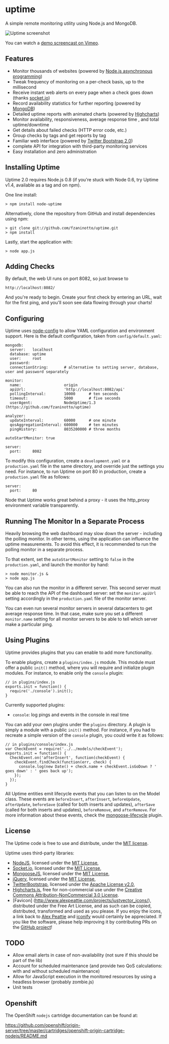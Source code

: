 uptime
======

A simple remote monitoring utility using Node.js and MongoDB.

<img src="https://github.com/downloads/fzaninotto/uptime/uptime.png" title="Uptime screenshot" />

You can watch a [demo screencast on Vimeo](https://vimeo.com/39302164).

Features
--------

* Monitor thousands of websites (powered by [Node.js asynchronous programming](http://dotheweb.posterous.com/nodejs-for-php-programmers-1-event-driven-pro))
* Tweak frequency of monitoring on a per-check basis, up to the millisecond
* Receive instant web alerts on every page when a check goes down (thanks [socket.io](http://socket.io/))
* Record availability statistics for further reporting (powered by [MongoDB](http://www.mongodb.org/))
* Detailed uptime reports with animated charts (powered by [Highcharts](http://www.highcharts.com/))
* Monitor availability, responsiveness, average response time , and total uptime/downtime
* Get details about failed checks (HTTP error code, etc.)
* Group checks by tags and get reports by tag
* Familiar web interface (powered by [Twitter Bootstrap 2.0](http://twitter.github.com/bootstrap/index.html))
* complete API for integration with third-party monitoring services
* Easy installation and zero administration

Installing Uptime
-----------------

Uptime 2.0 requires Node.js 0.8 (if you're stuck with Node 0.6, try Uptime v1.4, available as a tag and on npm).

One line install:

    > npm install node-uptime

Alternatively, clone the repository from GitHub and install dependencies using npm:

    > git clone git://github.com/fzaninotto/uptime.git
    > npm install

Lastly, start the application with:

    > node app.js

Adding Checks
-------------

By default, the web UI runs on port 8082, so just browse to 

    http://localhost:8082/

And you're ready to begin. Create your first check by entering an URL, wait for the first ping, and you'll soon see data flowing through your charts!

Configuring
-----------

Uptime uses [node-config](https://github.com/lorenwest/node-config) to allow YAML configuration and environment support. Here is the default configuration, taken from `config/default.yaml`:

    mongodb:
      server:   localhost
      database: uptime
      user:     root 
      password:
      connectionString:       # alternative to setting server, database, user and password separately
    
    monitor:
      name:                   origin
      apiUrl:                 'http://localhost:8082/api'
      pollingInterval:        10000      # ten seconds
      timeout:                5000       # five seconds
      userAgent:              NodeUptime/1.3 (https://github.com/fzaninotto/uptime)
    
    analyzer:
      updateInterval:         60000      # one minute
      qosAggregationInterval: 600000     # ten minutes
      pingHistory:            8035200000 # three months
    
    autoStartMonitor: true
    
    server:
      port:     8082

To modify this configuration, create a `development.yaml` or a `production.yaml` file in the same directory, and override just the settings you need. For instance, to run Uptime on port 80 in production, create a `production.yaml` file as follows:

    server:
      port:     80

Node that Uptime works great behind a proxy - it uses the http_proxy environment variable transparently.

Running The Monitor In a Separate Process
-----------------------------------------

Heavily browsing the web dashboard may slow down the server - including the polling monitor. In other terms, using the application can influence the uptime measurements. To avoid this effect, it is recommended to run the polling monitor in a separate process.

To that extent, set the `autoStartMonitor` setting to `false` in the `production.yaml`, and launch the monitor by hand:

    > node monitor.js &
    > node app.js

You can also run the monitor in a different server. This second server must be able to reach the API of the dashboard server: set the `monitor.apiUrl` setting accordingly in the `production.yaml` file of the monitor server.

You can even run several monitor servers in several datacenters to get average response time. In that case, make sure you set a different `monitor.name` setting for all monitor servers to be able to tell which server make a particular ping.

Using Plugins
-------------

Uptime provides plugins that you can enable to add more functionality.

To enable plugins, create a `plugins/index.js` module. This module must offer a public `init()` method, where you will require and initialize plugin modules. For instance, to enable only the `console` plugin:

    // in plugins/index.js
    exports.init = function() {
      require('./console').init();
    }

Currently supported plugins:

 * `console`: log pings and events in the console in real time

You can add your own plugins under the `plugins` directory. A plugin is simply a module with a public `init()` method. For instance, if you had to recreate a simple version of the `console` plugin, you could write it as follows:

    // in plugins/console/index.js
    var CheckEvent = require('../../models/checkEvent');
    exports.init = function() {
      CheckEvent.on('afterInsert', function(checkEvent) {
        checkEvent.findCheck(function(err, check) {
          console.log(new Date() + check.name + checkEvent.isGoDown ? ' goes down' : ' goes back up');
        });
      });
    }

All Uptime entities emit lifecycle events that you can listen to on the Model class. These events are `beforeInsert`, `afterInsert`, `beforeUpdate`, `afterUpdate`, `beforeSave` (called for both inserts and updates), `afterSave` (called for both inserts and updates), `beforeRemove`, and `afterRemove`. For more information about these events, check the [mongoose-lifecycle](https://github.com/fzaninotto/mongoose-lifecycle) plugin.

License
-------

The Uptime code is free to use and distribute, under the [MIT license](https://raw.github.com/fzaninotto/uptime/master/LICENSE).

Uptime uses third-party libraries:

* [NodeJS](http://nodejs.org/), licensed under the [MIT License](https://github.com/joyent/node/blob/master/LICENSE#L5-22),
* [Socket.io](http://socket.io/), licensed under the [MIT License](https://github.com/LearnBoost/socket.io/blob/master/Readme.md),
* [MongooseJS](http://mongoosejs.com/), licensed under the [MIT License](https://github.com/LearnBoost/mongoose/blob/master/README.md),
* [jQuery](http://jquery.com/), licensed under the [MIT License](http://jquery.org/license),
* [TwitterBootstrap](http://twitter.github.com/bootstrap/), licensed under the [Apache License v2.0](http://www.apache.org/licenses/LICENSE-2.0),
* [Highcharts.js](http://shop.highsoft.com/highcharts.html), free for non-commercial use under the [Creative Commons Attribution-NonCommercial 3.0 License](http://creativecommons.org/licenses/by-nc/3.0/).
* [Favicon] (http://www.alexpeattie.com/projects/justvector_icons/), distributed under the Free Art License, and as such can be copied, distributed, transformed and used as you please. If you enjoy the icons, a link back to [Alex Peattie](http://www.alexpeattie.com/projects/justvector_icons/) and [iconify](http://iconify.it) would certainly be appreciated. 
If you like the software, please help improving it by contributing PRs on the [GitHub project](https://github.com/fzaninotto/uptime)!

TODO
----

* Allow email alerts in case of non-availability (not sure if this should be part of the lib)
* Account for scheduled maintenance (and provide two QoS calculations: with and without scheduled maintenance)
* Allow for JavaScript execution in the monitored resources by using a headless browser (probably zombie.js)
* Unit tests


Openshift
---------

The OpenShift `nodejs` cartridge documentation can be found at:

https://github.com/openshift/origin-server/tree/master/cartridges/openshift-origin-cartridge-nodejs/README.md
